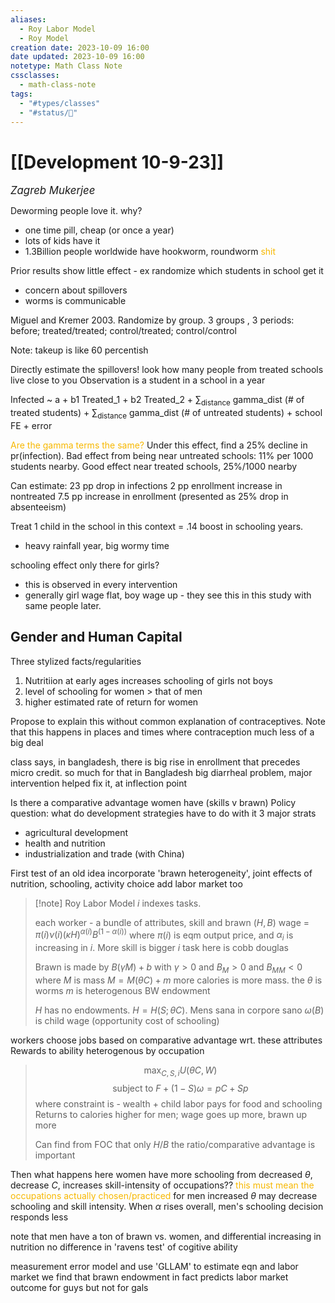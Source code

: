 ```yaml
---
aliases:
  - Roy Labor Model
  - Roy Model
creation date: 2023-10-09 16:00
date updated: 2023-10-09 16:00
notetype: Math Class Note
cssclasses:
  - math-class-note
tags:
  - "#types/classes"
  - "#status/🚧"
---
```


# [[Development 10-9-23]]
<span style = "font-size:120%"><i >Zagreb Mukerjee </i></span>

Deworming 
people love it. why?
- one time pill, cheap (or once a year)
- lots of kids have it
- 1.3Billion people worldwide have hookworm, roundworm <font color=#F7B801>shit</font>

Prior results show little effect - ex randomize which students in school get it
- concern about spillovers
- worms is communicable

Miguel and Kremer 2003. Randomize by group. 
3 groups , 3 periods: before;  treated/treated; control/treated; control/control

Note: takeup is like 60 percentish

Directly estimate the spillovers! look how many people from treated schools live close to you
Observation is a student in a school in a year

Infected ~ a + b1 Treated_1 + b2 Treated_2 + $\sum_\text{distance}$ gamma_dist (# of treated students)  + $\sum_\text{distance}$ gamma_dist (# of untreated students)  + school FE + error

<font color=#F7B801>Are the gamma terms the same? </font>
Under this effect, find a 25% decline in pr(infection). Bad effect from being near untreated schools: 11% per 1000 students nearby. Good effect near treated schools, 25%/1000 nearby

Can estimate: 
23 pp drop in infections
2 pp enrollment increase in nontreated
7.5 pp increase in enrollment (presented as 25% drop in absenteeism)

Treat 1 child in the school in this context = .14 boost in schooling years. 
- heavy rainfall year, big wormy time

schooling effect only there for girls?
- this is observed in every intervention
- generally girl wage flat, boy wage up - they see this in this study with same people later. 



## Gender and Human Capital 
Three stylized facts/regularities
1) Nutritiion at early ages increases schooling of girls not boys
2) level of schooling for women > that of men
3) higher estimated rate of return for women

Propose to explain this without common explanation of contraceptives. Note that this happens in places and times where contraception much less of a big deal 

class says, in bangladesh, there is big rise in enrollment that precedes micro credit. so much for that
in Bangladesh big diarrheal problem, major intervention helped fix it, at inflection point

Is there a comparative advantage women have (skills v brawn)
Policy question: what do development strategies have to do with it
3 major strats
- agricultural development
- health and nutrition
- industrialization and trade (with China)

First test of an old idea
incorporate 'brawn heterogeneity', joint effects of nutrition, schooling, activity choice
add labor market too


>[!note] Roy Labor Model
> $i$ indexes tasks.
>
>each worker - a bundle of attributes, skill and brawn $(H,B)$
>wage = $\pi(i)\nu(i)(\kappa H)^{\alpha(i)}B^{(1 - \alpha(i))}$
>where $\pi(i)$ is eqm output price, and $\alpha_i$ is increasing in $i$. More skill is bigger $i$
>task here is cobb douglas
>
>Brawn is made by $B(\gamma M) + b$ with $\gamma > 0$ and $B_M> 0$ and $B_{MM}<0$
>where $M$ is mass
>$M = M(\theta C) + m$  more calories is more mass. the $\theta$ is worms 
>$m$ is heterogenous BW endowment
>
> $H$ has no endowments. $H = H(S; \theta C)$. Mens sana in corpore sano
> $\omega(B)$ is child wage (opportunity cost of schooling)
>
workers choose jobs based on comparative advantage wrt. these attributes
Rewards to ability heterogenous by occupation
>$$\max_{C, S, i} U(\theta C, W)$$ 
>$$\text{ subject to } F + (1-S)\omega = pC + Sp$$
>where constraint is - wealth + child labor pays for food and schooling
>Returns to calories higher for men; wage goes up more, brawn up more
>
>Can find from FOC that only $H/B$ the ratio/comparative advantage is important

Then what happens here
women have more schooling from decreased $\theta$, decrease $C$, increases skill-intensity of occupations?? <font color=#F7B801>this must mean the occupations actually chosen/practiced</font>
for men increased $\theta$ may decrease schooling and skill intensity. 
When $\alpha$ rises overall, men's schooling decision responds less





note that men have a ton of brawn vs. women, and differential increasing in nutrition
no difference in 'ravens test' of cogitive ability


measurement error model and use 'GLLAM' to estimate eqn and labor market
	we find that brawn endowment in fact predicts labor market outcome for guys but not for gals